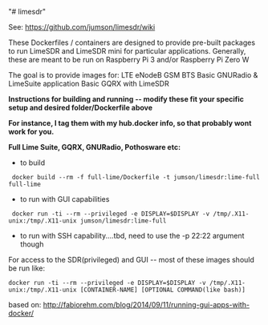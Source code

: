"# limesdr"

See: https://github.com/jumson/limesdr/wiki

These Dockerfiles / containers are designed to provide pre-built packages to run LimeSDR and LimeSDR mini for particular applications. Generally, these are meant to be run on Raspberry Pi 3 and/or Raspberry Pi Zero W

The goal is to provide images for: LTE eNodeB GSM BTS Basic GNURadio & LimeSuite application Basic GQRX with LimeSDR

**Instructions for building and running -- modify these fit your specific setup and desired folder/Dockerfile above**

**For instance, I tag them with my hub.docker info, so that probably wont work for you.**

**Full Lime Suite, GQRX, GNURadio, Pothosware etc:**
* to build

``` docker build --rm -f full-lime/Dockerfile -t jumson/limesdr:lime-full full-lime```

* to run with GUI capabilities

``` docker run -ti --rm --privileged -e DISPLAY=$DISPLAY -v /tmp/.X11-unix:/tmp/.X11-unix jumson/limesdr:lime-full```

* to run with SSH capability....tbd, need to use the -p 22:22 argument though

For access to the SDR(privileged) and GUI -- most of these images should be run like:

```docker run -ti --rm --privileged -e DISPLAY=$DISPLAY -v /tmp/.X11-unix:/tmp/.X11-unix [CONTAINER-NAME] [OPTIONAL COMMAND(like bash)]```

based on: http://fabiorehm.com/blog/2014/09/11/running-gui-apps-with-docker/

